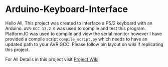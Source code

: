 # Arduino-Keyboard-Interface  
Hello All, This project was created to interface a PS/2 keyboard with an Arduino. ```AVR-GCC 13.2.0``` was used to compile and test this program. Platform.IO was used to compile and view the serial monitor however I have provided a compile script ```compile_script.py``` which needs to have an updated path to your AVR GCC. Please follow pin layout on wiki if replicating this project.


For All Details in this project visit <a href ="https://github.com/Deniz-Misirlioglu/Arduino-Keyboard-Interface/wiki"> Project Wiki</a>
